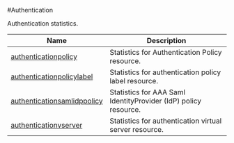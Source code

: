 #Authentication

Authentication statistics.


<table><thead><tr><th>Name</th><th>Description</th></tr></thead><tbody><tr><td><a href="../../../statistics/authentication/authenticationpolicy/authenticationpolicy">authenticationpolicy</a></td><td>Statistics for Authentication Policy resource.</td><tr><tr><td><a href="../../../statistics/authentication/authenticationpolicylabel/authenticationpolicylabel">authenticationpolicylabel</a></td><td>Statistics for authentication policy label resource.</td><tr><tr><td><a href="../../../statistics/authentication/authenticationsamlidppolicy/authenticationsamlidppolicy">authenticationsamlidppolicy</a></td><td>Statistics for AAA Saml IdentityProvider (IdP) policy resource.</td><tr><tr><td><a href="../../../statistics/authentication/authenticationvserver/authenticationvserver">authenticationvserver</a></td><td>Statistics for authentication virtual server resource.</td><tr></tbody></table>
